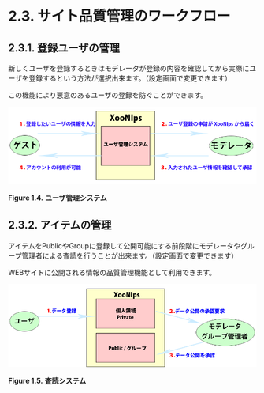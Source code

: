 # 2.3. サイト品質管理のワークフロー

## 2.3.1. **登録ユーザの管理** <a id="2-3-1-certification-system-for-new-user-registrations"></a>

新しくユーザを登録するときはモデレータが登録の内容を確認してから実際にユーザを登録するという方法が選択出来ます。（設定画面で変更できます）

この機能により悪意のあるユーザの登録を防ぐことができます。

![User registration](../../../.gitbook/assets/overview04%20%281%29.png)

**Figure 1.4.**  **ユーザ管理システム**

## 2.3.2. **アイテムの管理** <a id="2-3-2-item-peer-review-system"></a>

アイテムをPublicやGroupに登録して公開可能にする前段階にモデレータやグループ管理者による査読を行うことが出来ます。（設定画面で変更できます）

WEBサイトに公開される情報の品質管理機能として利用できます。

![peer-review system](../../../.gitbook/assets/overview05%20%281%29.png)

**Figure 1.5.**  **査読システム**

